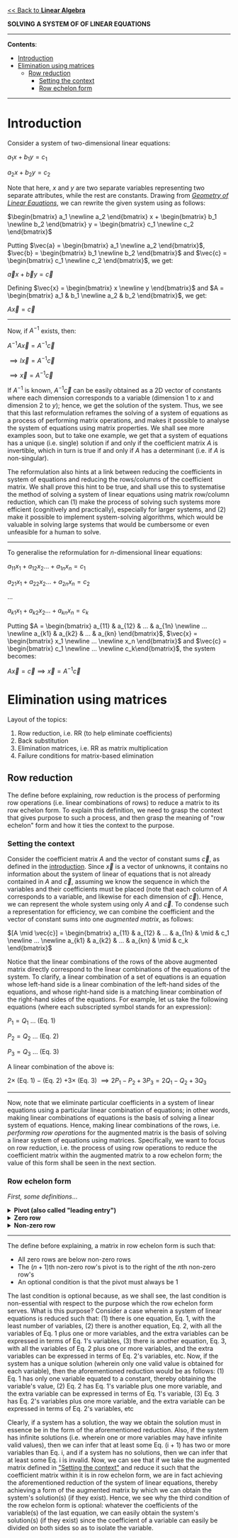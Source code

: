 <head>
  <script>
    MathJax = {tex: {inlineMath: [['$', '$']]}};
  </script>
  <script id="MathJax-script" async
    src="https://cdn.jsdelivr.net/npm/mathjax@3/es5/tex-chtml.js">
  </script>
</head>

[<< Back to **Linear Algebra**](https://pranigopu.github.io/mathematics/linear-algebra)

**SOLVING A SYSTEM OF OF LINEAR EQUATIONS**

---

**Contents**:

- [Introduction](#introduction)
- [Elimination using matrices](#elimination-using-matrices)
  - [Row reduction](#row-reduction)
    - [Setting the context](#setting-the-context)
    - [Row echelon form](#row-echelon-form)

---

# Introduction
Consider a system of two-dimensional linear equations:

$a_1x + b_1y = c_1$

$a_2x + b_2y = c_2$

Note that here, $x$ and $y$ are two separate variables representing two separate attributes, while the rest are constants. Drawing from [_Geometry of Linear Equations_](https://pranigopu.github.io/mathematics/linear-algebra/geometry-of-linear-equations), we can rewrite the given system using as follows:

$\begin{bmatrix} a_1 \newline a_2 \end{bmatrix} x + \begin{bmatrix} b_1 \newline b_2 \end{bmatrix} y = \begin{bmatrix} c_1 \newline c_2 \end{bmatrix}$

Putting $\vec{a} = \begin{bmatrix} a_1 \newline a_2 \end{bmatrix}$, $\vec{b} = \begin{bmatrix} b_1 \newline b_2 \end{bmatrix}$ and $\vec{c} = \begin{bmatrix} c_1 \newline c_2 \end{bmatrix}$, we get:

$\vec{a} x + \vec{b} y = \vec{c}$

Defining $\vec{x} = \begin{bmatrix} x \newline y \end{bmatrix}$ and $A = \begin{bmatrix} a_1 & b_1 \newline a_2 & b_2 \end{bmatrix}$, we get:

$A \vec{x} = \vec{c}$

---

Now, if $A^{-1}$ exists, then:

$A^{-1} A \vec{x} = A^{-1} \vec{c}$

$\implies I \vec{x} = A^{-1} \vec{c}$

$\implies \vec{x} = A^{-1} \vec{c}$

If $A^{-1}$ is known, $A^{-1} \vec{c}$ can be easily obtained as a 2D vector of constants where each dimension corresponds to a variable (dimension 1 to $x$ and dimension 2 to $y$); hence, we get the solution of the system. Thus, we see that this last reformulation reframes the solving of a system of equations as a process of performing matrix operations, and makes it possible to analyse the system of equations using matrix properties. We shall see more examples soon, but to take one example, we get that a system of equations has a unique (i.e. single) solution if and only if the coefficient matrix $A$ is invertible, which in turn is true if and only if $A$ has a determinant (i.e. if $A$ is non-singular).

The reformulation also hints at a link between reducing the coefficients in system of equations and reducing the rows/columns of the coefficient matrix. We shall prove this hint to be true, and shall use this to systematise the method of solving a system of linear equations using matrix row/column reduction, which can (1) make the process of solving such systems more efficient (cognitively and practically), especially for larger systems, and (2) make it possible to implement system-solving algorithms, which would be valuable in solving large systems that would be cumbersome or even unfeasible for a human to solve.

---

To generalise the reformulation for $n$-dimensional linear equations:

$a_{11}x_1 + a_{12}x_2 ... + a_{1n}x_n = c_1$

$a_{21}x_1 + a_{22}x_2 ... + a_{2n}x_n = c_2$

...

$a_{k1}x_1 + a_{k2}x_2 ... + a_{kn}x_n = c_k$

Putting $A = \begin{bmatrix} a_{11} & a_{12} & ... & a_{1n} \newline ... \newline a_{k1} & a_{k2} & ... & a_{kn} \end{bmatrix}$, $\vec{x} = \begin{bmatrix} x_1 \newline ... \newline x_n \end{bmatrix}$ and $\vec{c} = \begin{bmatrix} c_1 \newline ... \newline c_k\end{bmatrix}$, the system becomes:

$A \vec{x} = \vec{c} \implies \vec{x} = A^{-1} \vec{c}$

# Elimination using matrices
Layout of the topics:

1. Row reduction, i.e. RR (to help eliminate coefficients)
2. Back substitution
3. Elimination matrices, i.e. RR as matrix multiplication
4. Failure conditions for matrix-based elimination

## Row reduction
The define before explaining, row reduction is the process of performing row operations (i.e. linear combinations of rows) to reduce a matrix to its row echelon form. To explain this definition, we need to grasp the context that gives purpose to such a process, and then grasp the meaning of "row echelon" form and how it ties the context to the purpose.

### Setting the context
Consider the coefficient matrix $A$ and the vector of constant sums $\vec{c}$, as defined in the [introduction](#introduction). Since $\vec{x}$ is a vector of unknowns, it contains no information about the system of linear of equations that is not already contained in $A$ and $\vec{c}$, assuming we know the sequence in which the variables and their coefficients must be placed (note that each column of $A$ corresponds to a variable, and likewise for each dimension of $\vec{c}$). Hence, we can represent the whole system using only $A$ and $\vec{c}$. To condense such a representation for efficiency, we can combine the coefficient and the vector of constant sums into one _augmented matrix_, as follows:

$[A \mid \vec{c}] =  \begin{bmatrix} a_{11} & a_{12} & ... & a_{1n} & \mid & c_1 \newline ... \newline a_{k1} & a_{k2} & ... & a_{kn} & \mid & c_k \end{bmatrix}$

Notice that the linear combinations of the rows of the above augmented matrix directly correspond to the linear combinations of the equations of the system. To clarify, a linear combination of a set of equations is an equation whose left-hand side is a linear combination of the left-hand sides of the equations, and whose right-hand side is a matching linear combination of the right-hand sides of the equations. For example, let us take the following equations (where each subscripted symbol stands for an expression):

$P_1 = Q_1$ ... (Eq. 1)

$P_2 = Q_2$ ... (Eq. 2)

$P_3 = Q_3$ ... (Eq. 3)

A linear combination of the above is:

$2 \times$ (Eq. 1) $-$ (Eq. 2) $+ 3 \times$ (Eq. 3) $\implies 2P_1 - P_2 + 3P_3 = 2Q_1 - Q_2 + 3Q_3$

---

Now, note that we eliminate particular coefficients in a system of linear equations using a particular linear combination of equations; in other words, making linear combinations of equations is the basis of solving a linear system of equations. Hence, making linear combinations of the rows, i.e. _performing row operations_ for the augmented matrix is the basis of solving a linear system of equations using matrices. Specifically, we want to focus on row reduction, i.e. the process of using row operations to reduce the coefficient matrix within the augmented matrix to a row echelon form; the value of this form shall be seen in the next section.

### Row echelon form
_First, some definitions_...

<details><summary><b>Pivot (also called "leading entry")</b></summary>The leftmost non-zero entry of a row</details>

<details><summary><b>Zero row</b></summary>A row whose every entry is zero</details>

<details><summary><b>Non-zero row</b></summary>A row with at least one non-zero entry</details>

---

The define before explaining, a matrix in row echelon form is such that:

- All zero rows are below non-zero rows
- The $(n+1)$th non-zero row's pivot is to the right of the $n$th non-zero row's
- An optional condition is that the pivot must always be $1$

The last condition is optional because, as we shall see, the last condition is non-essential with respect to the purpose which the row echelon form serves. What is this purpose? Consider a case wherein a system of linear equations is reduced such that: (1) there is one equation, Eq. 1, with the least number of variables, (2) there is another equation, Eq. 2, with all the variables of Eq. 1 plus one or more variables, and the extra variables can be expressed in terms of Eq. 1's variables, (3) there is another equation, Eq. 3, with all the variables of Eq. 2 plus one or more variables, and the extra variables can be expressed in terms of Eq. 2's variables, etc. Now, if the system has a unique solution (wherein only one valid value is obtained for each variable), then the aforementioned reduction would be as follows: (1) Eq. 1 has only one variable equated to a constant, thereby obtaining the variable's value, (2) Eq. 2 has Eq. 1's variable plus one more variable, and the extra variable can be expressed in terms of Eq. 1's variable, (3) Eq. 3 has Eq. 2's variables plus one more variable, and the extra variable can be expressed in terms of Eq. 2's variables, etc

Clearly, if a system has a solution, the way we obtain the solution must in essence be in the form of the aforementioned reduction. Also, if the system has infinite solutions (i.e. wherein one or more variables may have infinite valid values), then we can infer that at least some Eq. (i + 1) has two or more variables than Eq. i, and if a system has no solutions, then we can infer that at least some Eq. i is invalid. Now, we can see that if we take the augmented matrix defined in ["Setting the context"](#setting-the-context) and reduce it such that the coefficient matrix within it is in row echelon form, we are in fact achieving the aforementioned reduction of the system of linear equations, thereby achieving a form of the augmented matrix by which we can obtain the system's solution(s) (if they exist). Hence, we see why the third condition of the row echelon form is optional: whatever the coefficients of the variable(s) of the last equation, we can easily obtain the system's solution(s) (if they exist) since the coefficient of a variable can easily be divided on both sides so as to isolate the variable.